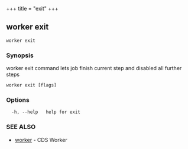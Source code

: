 +++
title = "exit"
+++
## worker exit

`worker exit`

### Synopsis

worker exit command lets job finish current step and disabled all further steps

```
worker exit [flags]
```

### Options

```
  -h, --help   help for exit
```

### SEE ALSO

* [worker](/manual/components/worker/worker/)	 - CDS Worker

